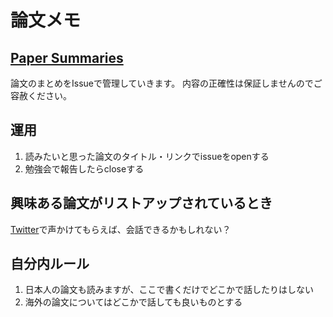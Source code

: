 # 論文メモ

## [Paper Summaries](https://github.com/nogawanogawa/paper_memo/issues?q=is%3Aissue)

論文のまとめをIssueで管理していきます。
内容の正確性は保証しませんのでご容赦ください。

## 運用
1. 読みたいと思った論文のタイトル・リンクでissueをopenする
2. 勉強会で報告したらcloseする

## 興味ある論文がリストアップされているとき

[Twitter](https://twitter.com/nogawanogawa)で声かけてもらえば、会話できるかもしれない？

## 自分内ルール
1. 日本人の論文も読みますが、ここで書くだけでどこかで話したりはしない
2. 海外の論文についてはどこかで話しても良いものとする

